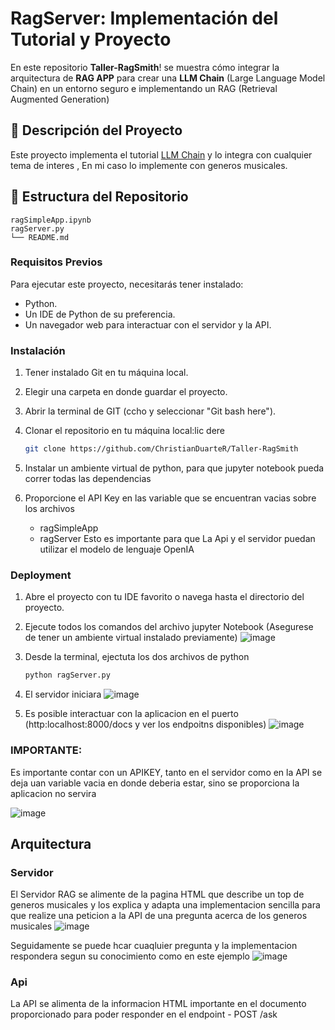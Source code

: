 # RagServer: Implementación del Tutorial y Proyecto

En este repositorio **Taller-RagSmith**! se muestra cómo integrar la arquitectura de **RAG APP** para crear una **LLM Chain** (Large Language Model Chain) en un entorno seguro e implementando 
un RAG (Retrieval Augmented Generation)

## 🚀 Descripción del Proyecto

Este proyecto implementa el tutorial [LLM Chain]([https://python.langchain.com/docs/tutorials/llm_chain/](https://python.langchain.com/docs/tutorials/rag/)) y lo integra con cualquier tema de interes
, En mi caso lo implemente con generos musicales. 

## 📂 Estructura del Repositorio

```plaintext
ragSimpleApp.ipynb
ragServer.py
└── README.md
```

### Requisitos Previos

Para ejecutar este proyecto, necesitarás tener instalado:

- Python.
- Un IDE de Python de su preferencia.
- Un navegador web para interactuar con el servidor y la API.

### Instalación

1. Tener instalado Git en tu máquina local.
2. Elegir una carpeta en donde guardar el proyecto.
3. Abrir la terminal de GIT (ccho y seleccionar "Git bash here").
4. Clonar el repositorio en tu máquina local:lic dere
   ```bash
   git clone https://github.com/ChristianDuarteR/Taller-RagSmith
5. Instalar un ambiente virtual de python, para que jupyter notebook pueda correr todas las dependencias

6. Proporcione el API Key en las variable que se encuentran vacias sobre los archivos
   - ragSimpleApp
   - ragServer
   Esto es importante para que La Api y el servidor puedan utilizar el modelo de lenguaje OpenIA

   
### Deployment

1. Abre el proyecto con tu IDE favorito o navega hasta el directorio del proyecto.
2. Ejecute todos los comandos del archivo jupyter Notebook (Asegurese de tener un ambiente virtual instalado previamente)
![image](![image](https://github.com/user-attachments/assets/969cedb0-4365-464c-9cad-ee29349e55eb))

4. Desde la terminal, ejectuta los dos archivos de python
     ```bash
   python ragServer.py
5. El servidor iniciara
   ![image](https://github.com/user-attachments/assets/ddccecf0-e174-4988-9fc5-eecdd4068864)
     
6. Es posible interactuar con la aplicacion en el puerto (http:localhost:8000/docs y ver los endpoitns disponibles)
   ![image](![image](https://github.com/user-attachments/assets/d2039e7e-da6b-49c7-b92f-43a95b40e568)
)
   

  
### IMPORTANTE:

Es importante contar con un APIKEY, tanto en el servidor como en la API se deja uan variable vacia en donde deberia estar, sino se proporciona la aplicacion no servira

![image](https://github.com/user-attachments/assets/7081e72a-9570-4e4f-acfb-4ec8ff293408)

## Arquitectura

### Servidor

El Servidor RAG se alimente de la pagina HTML que describe un top de generos musicales y los explica y adapta una implementacion sencilla para que realize una peticion a la API de una pregunta acerca de los generos musicales
![image](https://github.com/user-attachments/assets/b0f22e69-d122-4855-a9dd-2d937016270d)

Seguidamente se puede hcar cuaqluier pregunta y la implementacion respondera segun su conocimiento como en este ejemplo
![image](https://github.com/user-attachments/assets/31b2b2c4-2e2c-498c-ae91-2c7a739b8abf)


### Api 

La API se alimenta de la informacion HTML importante en el documento proporcionado para poder responder en el endpoint - POST /ask
